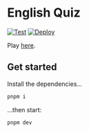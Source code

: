 # English Quiz

[![Test](https://github.com/Tsuyoshi84/english-quiz/actions/workflows/test.yml/badge.svg)](https://github.com/Tsuyoshi84/english-quiz/actions/workflows/test.yml)
[![Deploy](https://github.com/Tsuyoshi84/english-quiz/actions/workflows/deploy.yml/badge.svg)](https://github.com/Tsuyoshi84/english-quiz/actions/workflows/deploy.yml)

Play [here](https://tsuyoshi84.github.io/english-quiz).

## Get started

Install the dependencies...

```bash
pnpm i
```

...then start:

```bash
pnpm dev
```
